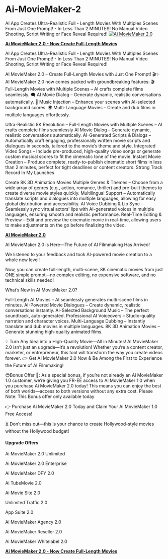 # Ai-MovieMaker-2
AI App Creates Ultra-Realistic Full - Length Movies With Multiples Scenes From Just One Prompt! - In Less Than 2 MINUTES! No Manual Video Shooting, Script Writing or Face Reveal Required!
<a href="https://warriorplus.com/o2/a/kvrwtnj/0"><img src="https://warriorplus.com/assets/user/listing_image/o-81988-prod_image.gif?v=1740153797" alt="Ai MovieMaker 2.0"><P>
<B>Ai MovieMaker 2.0 - Now Create Full-Length Movies</B></a><P>

AI App Creates Ultra-Realistic Full - Length Movies With Multiples Scenes From Just One Prompt! - In Less Than 2 MINUTES! No Manual Video Shooting, Script Writing or Face Reveal Required!

AI MovieMaker 2.0 – Create Full-Length Movies with Just One Prompt! 🎬✨ AI MovieMaker 2.0 now comes packed with groundbreaking features: 🎬 Full-Length Movies with Multiple Scenes – AI crafts complete films seamlessly. 🗨 AI Movie Dialog – Generate dynamic, realistic conversations automatically. 🎵 Music Injection – Enhance your scenes with AI-selected background scores. 🌍 Multi-Language Movies – Create and dub films in multiple languages effortlessly.

Ultra-Realistic 8K Resolution – Full-Length Movies with Multiple Scenes – AI crafts complete films seamlessly
AI Movie Dialog – Generate dynamic, realistic conversations automatically.
AI-Generated Scripts & Dialogs – Automatically craft engaging, professionally written movie scripts and dialogues in seconds, tailored to the movie’s theme and style.
Integrated Video Songs – Include pre-produced, high-quality video songs or generate custom musical scores to fit the cinematic tone of the movie.
Instant Movie Creation – Produce complete, ready-to-publish cinematic short films in less than 2 minutes, perfect for tight deadlines or content creators.
Strong Track Record In My Launches

Create 8K 3D Animation Movies
Multiple Genres & Themes – Choose from a wide array of genres (e.g., action, romance, thriller) and pre-built themes to create diverse movie styles quickly.
Multilingual Support – Automatically translate scripts and dialogues into multiple languages, allowing for easy global distribution and accessibility.
AI Voice Dubbing & Lip Sync – Seamlessly sync virtual actors' lips with AI-generated voices in multiple languages, ensuring smooth and realistic performance.
Real-Time Editing & Preview – Edit and preview the cinematic movie in real-time, allowing users to make adjustments on the go before finalizing the video.

<a href="https://www.marketingsharks.com/ai-moviemaker-2-0-review/"><B>AI MovieMaker 2.0</B></a><P>

AI MovieMaker 2.0 is Here—The Future of AI Filmmaking Has Arrived!

We listened to your feedback and took AI-powered movie creation to a whole new level!

Now, you can create full-length, multi-scene, 8K cinematic movies from just ONE simple prompt—no complex editing, no expensive software, and no technical skills needed!

What’s New in AI MovieMaker 2.0?

Full-Length AI Movies – AI seamlessly generates multi-scene films in minutes.
AI-Powered Movie Dialogues – Create dynamic, realistic conversations instantly.
AI-Selected Background Music – The perfect soundtrack, auto-generated.
Professional AI Voiceovers – Studio-quality narration and character voices.
Multi-Language Dubbing – Instantly translate and dub movies in multiple languages.
8K 3D Animation Movies – Generate stunning high-quality animated films.

💡 Turn Any Idea into a High-Quality Movie—All in Minutes!
AI MovieMaker 2.0 isn’t just an upgrade—it’s a revolution! Whether you’re a content creator, marketer, or entrepreneur, this tool will transform the way you create videos forever.
👉 Get AI MovieMaker 2.0 Now & Be Among the First to Experience the Future of AI Filmmaking!

😍Bonus Offer 🎁:
As a special bonus, if you’re not already an Ai MovieMaker 1.0 customer, we’re giving you FR-EE access to Ai MovieMaker 1.0  when you purchase Ai MovieMaker 2.0 today! This means you can enjoy the best of both worlds—access to both versions without any extra cost.
Please Note: This Bonus offer only available today 

👉 Purchase Ai MovieMaker 2.0 Today and Claim Your Ai MovieMaker 1.0 Free Access!

⏳ Don’t miss out—this is your chance to create Hollywood-style movies without the Hollywood budget!


<H4>Upgrade Offers</H4>

Ai MovieMaker 2.0 Unlimited ​

Ai MovieMaker 2.0 Enterprise ​

Ai MovieMaker DFY 2.0 ​

Ai TubeMovie 2.0​

Ai Movie Site 2.0 ​

Unlimited Traffic 2.0 ​

App Suite 2.0

Ai MovieMaker Agency 2.0 ​

Ai MovieMaker Reseller 2.0 ​

Ai MovieMaker Whitelabel 2.0

<a href="https://warriorplus.com/o2/a/kvrwtnj/0"><B>Ai MovieMaker 2.0 - Now Create Full-Length Movies</B></a><P>

